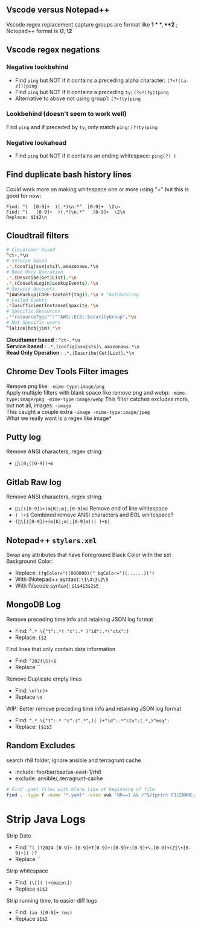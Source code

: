 ## Vscode versus Notepad++
Vscode regex replacement capture groups are format like **$1**, **$2** ; Notepad++ format is **\1**, **\2**

## Vscode regex negations

### Negative lookbehind
- Find `ping` but NOT if it contains a preceding alpha character: `(?<!([a-z]))ping`
- Find `ping` but NOT if it contains a preceding `ty`: `(?<!(ty))ping`
- Alternative to above not using group1: `(?<!ty)ping`

### Lookbehind (doesn't seem to work well)
Find `ping` and if preceded by `ty`, only match `ping`: `(?!ty)ping`

### Negative lookahead
- Find `ping` but NOT if it contains an ending whitespace: `ping(?! )`

## Find duplicate bash history lines
Could work more on making whitespace one or more using "+" but this is good for now:
```
Find: ^(  [0-9]+  )(.*)\n.*^  [0-9]+  \2\n
Find: ^(   [0-9]+  )(.*)\n.*^   [0-9]+  \2\n
Replace: $1$2\n
```

## Cloudtrail filters
```bash
# Cloudtamer based
^ct-.*\n
# Service based
.*,(config|ssm|sts)\.amazonaws.*\n
# Read Only Operation
.*,(Describe|Get|List).*\n
.*,(ConsoleLogin|LookupEvents).*\n
# Service Accounts
^(AWSBackup|CORE-(autoSt|tag)).*\n # ^AutoScaling
# Failed Events
.*InsufficientInstanceCapacity.*\n
# Specific Resources
.*"resourceType"":""AWS::EC2::SecurityGroup".*\n
# Not Specific users
^(alice|bob|jim).*\n
```
__Cloudtamer based__ : `^ct-.*\n`  
__Service based__ : `.*,(config|ssm|sts)\.amazonaws.*\n`  
__Read Only Operation__ : `.*,(Describe|Get|List).*\n`

## Chrome Dev Tools Filter images
Remove png like: `-mime-type:image/png`  
Apply multiple filters with blank space like remove png and webp: `-mime-type:image/png -mime-type:image/webp`
This filter catches excludes more, but not all, images: `-image`  
This caught a couple extra `-image -mime-type:image/jpeg`  
What we really want is a regex like image*

## Putty log
Remove ANSI characters, regex string:
- `\[0;([0-9])+m`

## Gitlab Raw log
Remove ANSI characters, regex string:
- `\[([0-9])+(m|K|;m|;[0-9]m)`
Remove end of line whitespace
- `( )+$`
Combined remove ANSI characters and EOL whitespace?
- `(\[([0-9])+(m|K|;m|;[0-9]m)|( )+$)`

## Notepad++ `stylers.xml`
Swap any attributes that have Foreground Black Color with the set Background Color:
- Replace: `(fgColor=")(000000)(" bgColor=")(......)(")`
- With (Notepad++ syntax): `\1\4\3\2\5`
- With (Vscode syntax): `$1$4$3$2$5`

## MongoDB Log
Remove preceding time info and retaining JSON log format
- Find: `^.* \{"t":.*( "c":.* )"id":.*("ctx":)`
- Replace: `{$2`

Find lines that only contain date information
- Find: `^202(\S)+$`
- Replace ``

Remove Duplicate empty lines
- Find: `\n(\n)+`
- Replace `\n`

WIP: Better remove preceding time info and retaining JSON log format
- Find: `^.* \{"t":.* "c":(".*",)( )+"id":.*"ctx":(.*,)"msg":`
- Replace: `{$1$3`

## Random Excludes
search rh8 folder, ignore ansible and terragrunt cache
- include: foo/bar/baz/us-east-1/rh8
- exclude: ansible/,.terragrunt-cache


```bash
# Find .yaml files with blank line at beginning of file
find . -type f -name "*.yaml" -exec awk 'NR==1 && /^$/{print FILENAME; exit}' {} \;
```

# Strip Java Logs
Strip Date
- Find: `^( )?2024-[0-9]+-[0-9]+T[0-9]+:[0-9]+:[0-9]+\.[0-9]+(Z|\+[0-9]+)( )?`
- Replace ``

Strip whitespace
- Find: `(\[)( )+(main\])`
- Replace `$1$3`

Strip running time, to easier diff logs
- Find: `(in )[0-9]+ (ms)`
- Replace `$1$2`
